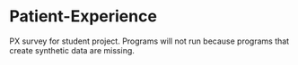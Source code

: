 # Patient-Experience
PX survey for student project. 
Programs will not run because programs that create synthetic data are missing.
